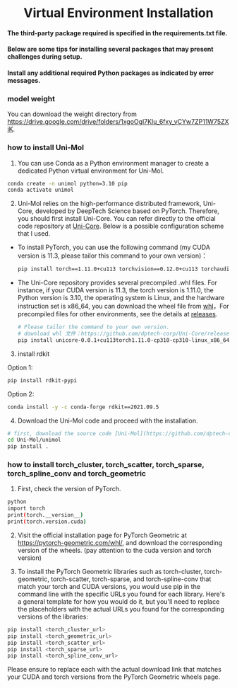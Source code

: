 <center><h1>Virtual Environment Installation</h1></center>

####  The third-party package required is specified in the requirements.txt file.

#### Below are some tips for installing several packages that may present challenges during setup.
#### Install any additional required Python packages as indicated by error messages.

### model weight

You can download the weight directory from https://drive.google.com/drive/folders/1xgoOgl7KIu_6fxy_vCYw7ZP11W75ZXiK.

### how to install Uni-Mol

1. You can use Conda as a Python environment manager to create a dedicated Python virtual environment for Uni-Mol.

```bash
conda create -n unimol python=3.10 pip
conda activate unimol
```

2. Uni-Mol relies on the high-performance distributed framework, Uni-Core, developed by DeepTech Science based on PyTorch. Therefore, you should first install Uni-Core. You can refer directly to the official code repository at [Uni-Core](https://github.com/dptech-corp/Uni-Core). Below is a possible configuration scheme that I used.

+ To install PyTorch, you can use the following command (my CUDA version is 11.3, please tailor this command to your own version)：

  ```bash
  pip install torch==1.11.0+cu113 torchvision==0.12.0+cu113 torchaudio==0.11.0 --extra-index-url https://download.pytorch.org/whl/cu113
  ```

+ The Uni-Core repository provides several precompiled .whl files. For instance, if your CUDA version is 11.3, the torch version is 1.11.0, the Python version is 3.10, the operating system is Linux, and the hardware instruction set is x86_64, you can download the wheel file from [whl](https://github.com/dptech-corp/Uni-Core/releases/download/0.0.2/unicore-0.0.1+cu113torch1.11.0-cp310-cp310-linux_x86_64.whl)，For precompiled files for other environments, see the details at [releases](https://github.com/dptech-corp/Uni-Core/releases). 

  ```bash
  # Please tailor the command to your own version. 
  # download whl 文件：https://github.com/dptech-corp/Uni-Core/releases/download/0.0.2/unicore-0.0.1+cu113torch1.11.0-cp310-cp310-linux_x86_64.whl
  pip install unicore-0.0.1+cu113torch1.11.0-cp310-cp310-linux_x86_64.whl
  
  ```

3. install rdkit

Option 1: 

```bash
pip install rdkit-pypi
```

Option 2: 

```bash
conda install -y -c conda-forge rdkit==2021.09.5
```

4. Download the Uni-Mol code and proceed with the installation.

```bash
# first, download the source code [Uni-Mol](https://github.com/dptech-corp/Uni-Mol)
cd Uni-Mol/unimol
pip install .
```


### how to install torch_cluster, torch_scatter, torch_sparse, torch_spline_conv and torch_geometric
1. First, check the version of PyTorch.

```bash
python
import torch
print(torch.__version__)
print(torch.version.cuda)
```

2. Visit the official installation page for PyTorch Geometric at https://pytorch-geometric.com/whl/, and download the corresponding version of the wheels. (pay attention to the cuda version and torch version)

3. To install the PyTorch Geometric libraries such as torch-cluster, torch-geometric, torch-scatter, torch-sparse, and torch-spline-conv that match your torch and CUDA versions, you would use pip in the command line with the specific URLs you found for each library. Here's a general template for how you would do it, but you'll need to replace the <URL> placeholders with the actual URLs you found for the corresponding versions of the libraries:

```bash
pip install <torch_cluster_url>
pip install <torch_geometric_url>
pip install <torch_scatter_url>
pip install <torch_sparse_url>
pip install <torch_spline_conv_url>
```

Please ensure to replace each <URL> with the actual download link that matches your CUDA and torch versions from the PyTorch Geometric wheels page.

